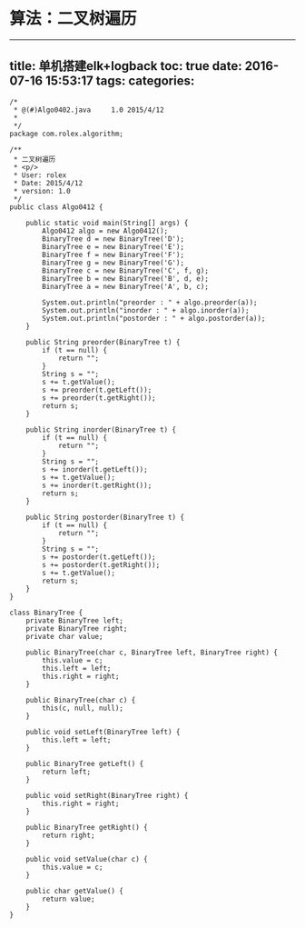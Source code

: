 算法：二叉树遍历
=
---
title: 单机搭建elk+logback
toc: true
date: 2016-07-16 15:53:17
tags:
categories:
---

	/*
 	 * @(#)Algo0402.java     1.0 2015/4/12
	 *
	 */
	package com.rolex.algorithm;

	/**
	 * 二叉树遍历
	 * <p/>
	 * User: rolex
	 * Date: 2015/4/12
	 * version: 1.0
	 */
	public class Algo0412 {

	    public static void main(String[] args) {
	        Algo0412 algo = new Algo0412();
	        BinaryTree d = new BinaryTree('D');
	        BinaryTree e = new BinaryTree('E');
	        BinaryTree f = new BinaryTree('F');
	        BinaryTree g = new BinaryTree('G');
	        BinaryTree c = new BinaryTree('C', f, g);
	        BinaryTree b = new BinaryTree('B', d, e);
	        BinaryTree a = new BinaryTree('A', b, c);

	        System.out.println("preorder : " + algo.preorder(a));
	        System.out.println("inorder : " + algo.inorder(a));
	        System.out.println("postorder : " + algo.postorder(a));
	    }

	    public String preorder(BinaryTree t) {
	        if (t == null) {
	            return "";
	        }
	        String s = "";
	        s += t.getValue();
	        s += preorder(t.getLeft());
	        s += preorder(t.getRight());
	        return s;
	    }

	    public String inorder(BinaryTree t) {
	        if (t == null) {
	            return "";
	        }
	        String s = "";
	        s += inorder(t.getLeft());
	        s += t.getValue();
	        s += inorder(t.getRight());
	        return s;
	    }

	    public String postorder(BinaryTree t) {
	        if (t == null) {
	            return "";
	        }
	        String s = "";
	        s += postorder(t.getLeft());
	        s += postorder(t.getRight());
	        s += t.getValue();
	        return s;
	    }
	}

	class BinaryTree {
	    private BinaryTree left;
	    private BinaryTree right;
	    private char value;

	    public BinaryTree(char c, BinaryTree left, BinaryTree right) {
	        this.value = c;
	        this.left = left;
	        this.right = right;
	    }

	    public BinaryTree(char c) {
	        this(c, null, null);
	    }

	    public void setLeft(BinaryTree left) {
	        this.left = left;
	    }

	    public BinaryTree getLeft() {
	        return left;
	    }

	    public void setRight(BinaryTree right) {
	        this.right = right;
	    }

	    public BinaryTree getRight() {
	        return right;
	    }

	    public void setValue(char c) {
	        this.value = c;
	    }

	    public char getValue() {
	        return value;
	    }
	}
